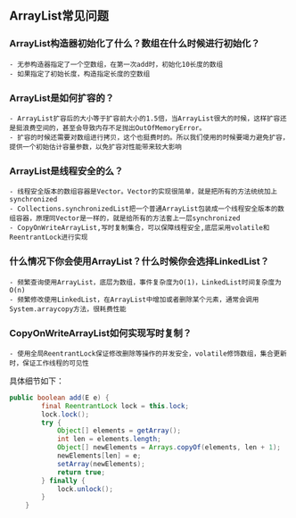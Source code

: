 ## ArrayList常见问题
### ArrayList构造器初始化了什么？数组在什么时候进行初始化？
    - 无参构造器指定了一个空数组，在第一次add时，初始化10长度的数组
    - 如果指定了初始长度，构造指定长度的空数组

### ArrayList是如何扩容的？
    - ArrayList扩容后的大小等于扩容前大小的1.5倍，当ArrayList很大的时候，这样扩容还是挺浪费空间的，甚至会导致内存不足抛出OutOfMemoryError。
    - 扩容的时候还需要对数组进行拷贝，这个也挺费时的。所以我们使用的时候要竭力避免扩容，提供一个初始估计容量参数，以免扩容对性能带来较大影响

### ArrayList是线程安全的么？

    - 线程安全版本的数组容器是Vector。Vector的实现很简单，就是把所有的方法统统加上synchronized
    - Collections.synchronizedList把一个普通ArrayList包装成一个线程安全版本的数组容器，原理同Vector是一样的，就是给所有的方法套上一层synchronized
    - CopyOnWriteArrayList,写时复制集合，可以保障线程安全,底层采用volatile和ReentrantLock进行实现

### 什么情况下你会使用ArrayList？什么时候你会选择LinkedList？
    - 频繁查询使用ArrayList，底层为数组，事件复杂度为O(1)，LinkedList时间复杂度为O(n)
    - 频繁修改使用LinkedList，在ArrayList中增加或者删除某个元素，通常会调用System.arraycopy方法，很耗费性能

### CopyOnWriteArrayList如何实现写时复制？
    - 使用全局ReentrantLock保证修改删除等操作的并发安全，volatile修饰数组，集合更新时，保证工作线程的可见性

具体细节如下：
```java
public boolean add(E e) {
        final ReentrantLock lock = this.lock;
        lock.lock();
        try {
            Object[] elements = getArray();
            int len = elements.length;
            Object[] newElements = Arrays.copyOf(elements, len + 1);
            newElements[len] = e;
            setArray(newElements);
            return true;
        } finally {
            lock.unlock();
        }
    }
```
